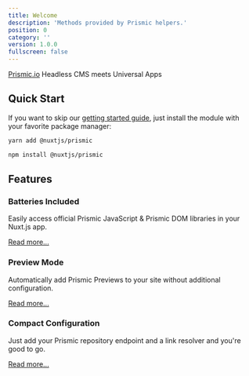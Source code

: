 ```yaml
---
title: Welcome
description: 'Methods provided by Prismic helpers.'
position: 0
category: ''
version: 1.0.0
fullscreen: false
---
```


[Prismic.io](https://prismic.io) Headless CMS meets Universal Apps

## Quick Start

If you want to skip our [getting started guide](/getting-started), just install the module with your favorite package manager:

<code-group>
  <code-block label="Yarn" active>

```bash
yarn add @nuxtjs/prismic
```

  </code-block>
  <code-block label="NPM">

```bash
npm install @nuxtjs/prismic
```

  </code-block>
</code-group>

## Features

### Batteries Included

Easily access official Prismic JavaScript & Prismic DOM libraries in your Nuxt.js app.

[Read more...](/getting-started)

### Preview Mode

Automatically add Prismic Previews to your site without additional configuration.

[Read more...](/preview)

### Compact Configuration

Just add your Prismic repository endpoint and a link resolver and you're good to go.

[Read more...](/configuration)
